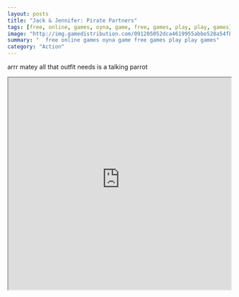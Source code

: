 ```yaml
---
layout: posts
title: "Jack & Jennifer: Pirate Partners"
tags: [free, online, games, oyna, game, free, games, play, play, games]
image: "http://img.gamedistribution.com/091205052dca4619955abbe528a54fbb.jpg"
summary: "  free online games oyna game free games play play games"
category: "Action"
---
```


arrr matey all that outfit needs is a talking parrot

<iframe width="100%" height="480px;" src="http://flash.gamedistribution.com?game=091205052dca4619955abbe528a54fbb"></iframe>